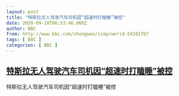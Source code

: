 ```yaml
---
layout: post
title: "特斯拉无人驾驶汽车司机因“超速时打瞌睡”被控"
date: 2020-09-18T06:53:46.000Z
author: BBC
from: http://www.bbc.com/zhongwen/simp/world-54201767
tags: [ BBC ]
categories: [ BBC ]
---
```

<!--1600412026000-->
[特斯拉无人驾驶汽车司机因“超速时打瞌睡”被控](http://www.bbc.com/zhongwen/simp/world-54201767)
------

<div>
特斯拉无人驾驶汽车司机因“超速时打瞌睡”被控
</div>
